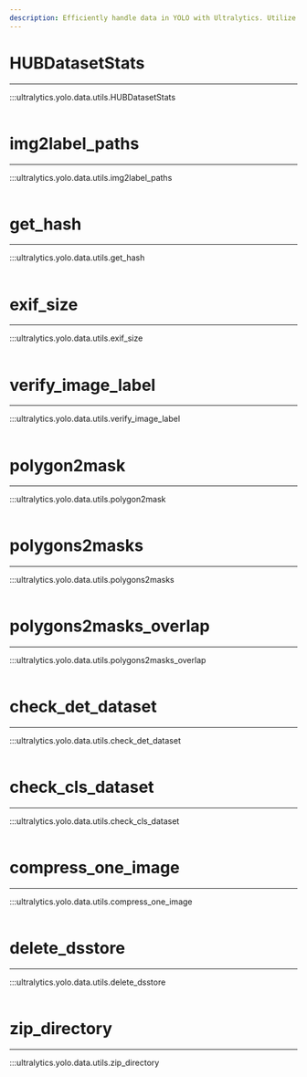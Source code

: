 ```yaml
---
description: Efficiently handle data in YOLO with Ultralytics. Utilize HUBDatasetStats and customize dataset with these data utility functions.
---
```


# HUBDatasetStats
---
:::ultralytics.yolo.data.utils.HUBDatasetStats
<br><br>

# img2label_paths
---
:::ultralytics.yolo.data.utils.img2label_paths
<br><br>

# get_hash
---
:::ultralytics.yolo.data.utils.get_hash
<br><br>

# exif_size
---
:::ultralytics.yolo.data.utils.exif_size
<br><br>

# verify_image_label
---
:::ultralytics.yolo.data.utils.verify_image_label
<br><br>

# polygon2mask
---
:::ultralytics.yolo.data.utils.polygon2mask
<br><br>

# polygons2masks
---
:::ultralytics.yolo.data.utils.polygons2masks
<br><br>

# polygons2masks_overlap
---
:::ultralytics.yolo.data.utils.polygons2masks_overlap
<br><br>

# check_det_dataset
---
:::ultralytics.yolo.data.utils.check_det_dataset
<br><br>

# check_cls_dataset
---
:::ultralytics.yolo.data.utils.check_cls_dataset
<br><br>

# compress_one_image
---
:::ultralytics.yolo.data.utils.compress_one_image
<br><br>

# delete_dsstore
---
:::ultralytics.yolo.data.utils.delete_dsstore
<br><br>

# zip_directory
---
:::ultralytics.yolo.data.utils.zip_directory
<br><br>